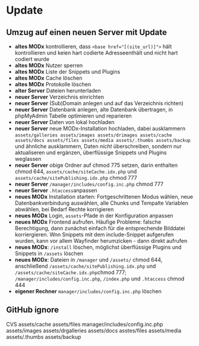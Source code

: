 # Update

## Umzug auf einen neuen Server mit Update

* **altes MODx** kontrollieren, dass `<base href="[(site_url)]">` hält kontrollieren und keien hart codierte Adresseenthält und nicht hart codiert wurde
* **altes MODx** Nutzer sperren
* **altes MODx** Liste der Snippets und Plugins
* **altes MODx** Cache löschen
* **altes MODx** Protokolle löschen
* **alter Server** Dateien herunterladen
* **neuer Server** Verzeichnis einrichten
* **neuer Server** (Sub)Domain anlegen und auf das Verzeichnis richten)
* **neuer Server** Datenbank anlegen, alte Datenbank übertragen, in phpMyAdmin Tabelle optimieren und reparieren
* **neuer Server** Daten von lokal hochladen
* **neuer Server** neue MODx-Installation hochladen, dabei ausklammern `assets/galleries assets/images assets/drimages assets/cache assets/docs assets/files assets/media assets/.thumbs assets/backup` und ähnliche ausklammern, Daten *nicht* überschreiben, sondern nur aktualiseren und ergänzen, überflüssige Snippets und Plugins weglassen
* **neuer Server** obige Ordner auf chmod 775 setzen, darin enthalten chmod 644, `assets/cache/siteCache.idx.php` und `assets/cache/sitePublishing.idx.php` chmod 777
* **neuer Server** `/manager/includes/config.inc.php` chmod 777
* **neuer Server** `.htaccess`anpassen
* **neues MODx** Installation starten: Fortgeschrittenen Modus wählen, neue Datenbankverbindung auswählen, alle Chunks und Tempalte Variablen abwählen, bei Bedarf Rechte korrigieren
* **neues MODx** Login, `assets`-Pfade in der Konfiguration anpassen
* **neues MODx** Frontend aufrufen. Häufige Probleme: falsche Berechtigung, dann zunächst einfach für die entsprechende Bilddatei korriergieren. Wnn Snippets mit dem include-Snippet aufgerufen wurden, kann vor allem Wayfinder herumzicken - dann direkt aufrufen
* **neues MODx**: `/install` löschen, möglichst überflüssige Plugins und Snippets in `/assets` löschen
* **neues MODx**: Dateien in `/manager` und `/assets/` chmod 644, anschließend `/assets/cache/sitePublishing.idx.php` und `/assets/cache/siteCache.idx.php`chmod 777; `/manager/includes/config.inc.php`, `/index.php` und `.htaccess` chmod 444
* **eigener Rechner** `manager/includes/config.inc.php` löschen


## GitHub ignore

CVS
assets/cache
assets/files
manager/includes/config.inc.php
assets/images
assets/drgalleries
assets/docs
asstes/files
assets/media 
assets/.thumbs
assets/backup